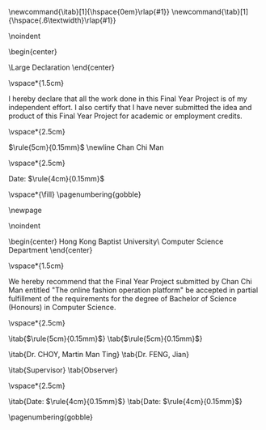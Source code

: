<!-- This page is for an official declaration. -->

\newcommand{\itab}[1]{\hspace{0em}\rlap{#1}}
\newcommand{\tab}[1]{\hspace{.6\textwidth}\rlap{#1}}

\noindent

\begin{center}

\Large
Declaration
\end{center}

\vspace*{1.5cm}

I hereby declare that all the work done in this Final Year Project is of my independent effort. I also certify that I have never submitted the idea and product of this Final Year Project for academic or employment credits.

\vspace*{2.5cm}

$\rule{5cm}{0.15mm}$ \newline
Chan Chi Man

\vspace*{2.5cm}

Date: $\rule{4cm}{0.15mm}$

\vspace*{\fill}
\pagenumbering{gobble}

\newpage

\noindent

\begin{center}
Hong Kong Baptist University\\ 
Computer Science Department
\end{center}

\vspace*{1.5cm}

We hereby recommend that the Final Year Project submitted by Chan Chi Man entitled "The online fashion operation platform" be accepted in partial fulfillment of the requirements for the degree of Bachelor of Science (Honours) in Computer Science.

\vspace*{2.5cm}

\itab{$\rule{5cm}{0.15mm}$} \tab{$\rule{5cm}{0.15mm}$}

\itab{Dr. CHOY, Martin Man Ting} \tab{Dr. FENG, Jian}

\itab{Supervisor} \tab{Observer} 


\vspace*{2.5cm}

\itab{Date: $\rule{4cm}{0.15mm}$}  \tab{Date: $\rule{4cm}{0.15mm}$}



\pagenumbering{gobble}